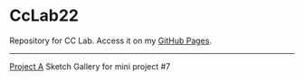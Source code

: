 # CcLab22
 Repository for CC Lab. Access it on my [GitHub Pages](https://mickeykorea.github.io/CcLab22/).

 ---

 [Project A](https://mickeykorea.github.io/CcLab22/Project_A/)
 Sketch Gallery for mini project #7
